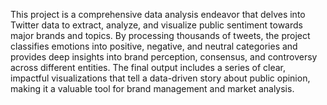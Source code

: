 This project is a comprehensive data analysis endeavor that delves into Twitter data to extract, analyze, and visualize public sentiment towards major brands and topics. By processing thousands of tweets, the project classifies emotions into positive, negative, and neutral categories and provides deep insights into brand perception, consensus, and controversy across different entities.
The final output includes a series of clear, impactful visualizations that tell a data-driven story about public opinion, making it a valuable tool for brand management and market analysis.
